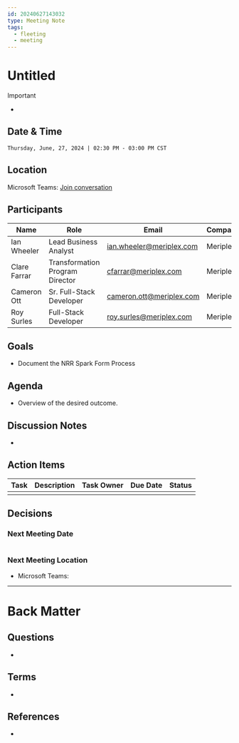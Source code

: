```yaml
---
id: 20240627143032
type: Meeting Note
tags:
  - fleeting
  - meeting
---
```

# Untitled

> [!important] 
> - 

## Date & Time

```Datetime
Thursday, June, 27, 2024 | 02:30 PM - 03:00 PM CST
```

## Location

Microsoft Teams: [Join conversation](https://teams.microsoft.com/l/meetup-join/19%3ameeting_NGIwN2M0ZjgtN2E2OS00NDk3LTk3M2MtYzFlODlmOGI0ODRl%40thread.v2/0?context=%7b%22Tid%22%3a%226d4422b6-9fe9-4ec2-8904-ccaa320bd30a%22%2c%22Oid%22%3a%22fbe9fa4f-b3a4-4b73-8ba8-79476a4c17ea%22%7d)

## Participants

| Name         | Role                            | Email                    | Company  |
| ------------ | ------------------------------- | ------------------------ | -------- |
| Ian Wheeler  | Lead Business Analyst           | ian.wheeler@meriplex.com | Meriplex |
| Clare Farrar | Transformation Program Director | cfarrar@meriplex.com     | Meriplex |
| Cameron Ott  | Sr. Full-Stack Developer        | cameron.ott@meriplex.com | Meriplex |
| Roy Surles   | Full-Stack Developer            | roy.surles@meriplex.com  | Meriplex |

## Goals

- Document the NRR Spark Form Process 

## Agenda 

- Overview of the desired outcome.

## Discussion Notes

- 

## Action Items

| Task | Description | Task Owner | Due Date | Status |
| ---- | ----------- | ---------- | -------- | ------ |
|      |             |            |          |        |

## Decisions

### Next Meeting Date

```Datetime

```

### Next Meeting Location

- Microsoft Teams: 


---
# Back Matter
## Questions

- 

## Terms

- 

## References

- 